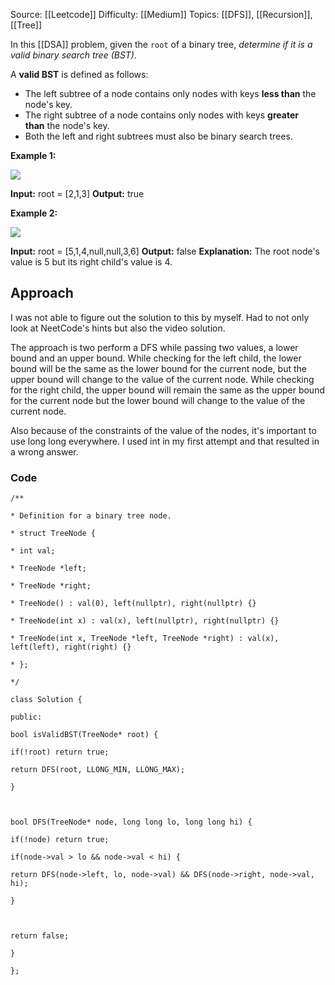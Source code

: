 Source: [[Leetcode]]
Difficulty: [[Medium]]
Topics: [[DFS]], [[Recursion]], [[Tree]]

In this [[DSA]] problem, given the `root` of a binary tree, _determine if it is a valid binary search tree (BST)_.

A **valid BST** is defined as follows:

- The left subtree of a node contains only nodes with keys **less than** the node's key.
- The right subtree of a node contains only nodes with keys **greater than** the node's key.
- Both the left and right subtrees must also be binary search trees.

**Example 1:**

![](https://assets.leetcode.com/uploads/2020/12/01/tree1.jpg)

**Input:** root = [2,1,3]
**Output:** true

**Example 2:**

![](https://assets.leetcode.com/uploads/2020/12/01/tree2.jpg)

**Input:** root = [5,1,4,null,null,3,6]
**Output:** false
**Explanation:** The root node's value is 5 but its right child's value is 4.

## Approach
I was not able to figure out the solution to this by myself. Had to not only look at NeetCode's hints but also the video solution.

The approach is two perform a DFS while passing two values, a lower bound and an upper bound. 
While checking for the left child, the lower bound will be the same as the lower bound for the current node, but the upper bound will change to the value of the current node.
While checking for the right child, the upper bound will remain the same as the upper bound for the current node but the lower bound will change to the value of the current node.

Also because of the constraints of the value of the nodes, it's important to use long long everywhere. I used int in my first attempt and that resulted in a wrong answer.

### Code 
```
/**

* Definition for a binary tree node.

* struct TreeNode {

* int val;

* TreeNode *left;

* TreeNode *right;

* TreeNode() : val(0), left(nullptr), right(nullptr) {}

* TreeNode(int x) : val(x), left(nullptr), right(nullptr) {}

* TreeNode(int x, TreeNode *left, TreeNode *right) : val(x), left(left), right(right) {}

* };

*/

class Solution {

public:

bool isValidBST(TreeNode* root) {

if(!root) return true;

return DFS(root, LLONG_MIN, LLONG_MAX);

}

  

bool DFS(TreeNode* node, long long lo, long long hi) {

if(!node) return true;

if(node->val > lo && node->val < hi) {

return DFS(node->left, lo, node->val) && DFS(node->right, node->val, hi);

}

  

return false;

}

};
```
